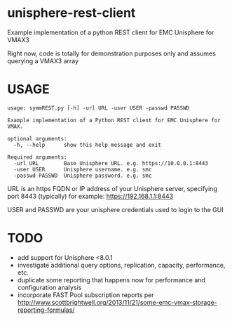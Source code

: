 unisphere-rest-client
=====================

Example implementation of a python REST client for EMC Unisphere for VMAX3

Right now, code is totally for demonstration purposes only and assumes querying a VMAX3 array

USAGE
=====
```
usage: symmREST.py [-h] -url URL -user USER -passwd PASSWD

Example implementation of a Python REST client for EMC Unisphere for VMAX.

optional arguments:
  -h, --help      show this help message and exit

Required arguments:
  -url URL        Base Unisphere URL. e.g. https://10.0.0.1:8443
  -user USER      Unisphere username. e.g. smc
  -passwd PASSWD  Unisphere password. e.g. smc
```

URL is an https FQDN or IP address of your Unisphere server, specifying port 8443 (typically)
for example:  https://192.168.1.1:8443

USER and PASSWD are your unisphere credentials used to login to the GUI


TODO
====
* add support for Unisphere <8.0.1
* investigate additional query options, replication, capacity, performance, etc.
* duplicate some reporting that happens now for performance and configuration analysis
* incorporate FAST Pool subscription reports per http://www.scottbrightwell.org/2013/11/21/some-emc-vmax-storage-reporting-formulas/
